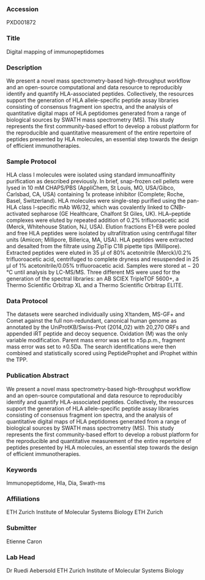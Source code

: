 ### Accession
PXD001872

### Title
Digital mapping of immunopeptidomes

### Description
We present a novel mass spectrometry-based high-throughput workflow and an open-source computational and data resource to reproducibly identify and quantify HLA-associated peptides. Collectively, the resources support the generation of HLA allele-specific peptide assay libraries consisting of consensus fragment ion spectra, and the analysis of quantitative digital maps of HLA peptidomes generated from a range of biological sources by SWATH mass spectrometry (MS). This study represents the first community-based effort to develop a robust platform for the reproducible and quantitative measurement of the entire repertoire of peptides presented by HLA molecules, an essential step towards the design of efficient immunotherapies.

### Sample Protocol
HLA class I molecules were isolated using standard immunoaffinity purification as described previously. In brief, snap-frozen cell pellets were lysed in 10 mM CHAPS/PBS (AppliChem, St Louis, MO, USA/Gibco, Carlsbad, CA, USA) containing 1x protease inhibitor (Complete; Roche, Basel, Switzerland). HLA molecules were single-step purified using the pan-HLA class I-specific mAb W6/32, which was covalently linked to CNBr-activated sepharose (GE Healthcare, Chalfont St Giles, UK). HLA–peptide complexes were eluted by repeated addition of 0.2% trifluoroacetic acid (Merck, Whitehouse Station, NJ, USA). Elution fractions E1–E8 were pooled and free HLA peptides were isolated by ultrafiltration using centrifugal filter units (Amicon; Millipore, Billerica, MA, USA). HLA peptides were extracted and desalted from the filtrate using ZipTip C18 pipette tips (Millipore). Extracted peptides were eluted in 35 μl of 80% acetonitrile (Merck)/0.2% trifluoroacetic acid, centrifuged to complete dryness and resuspended in 25 μl of 1% acetonitrile/0.05% trifluoroacetic acid. Samples were stored at − 20 °C until analysis by LC-MS/MS. Three different MS were used for the generation of the spectral libraries: an AB SCIEX TripleTOF 5600+, a Thermo Scientific Orbitrap XL and a Thermo Scientific Orbitrap ELITE.

### Data Protocol
The datasets were searched individually using X!tandem, MS-GF+ and Comet against the full non-redundant, canonical human genome as annotated by the UniProtKB/Swiss-Prot (2014_02) with 20,270 ORFs and appended iRT peptide and decoy sequence. Oxidation (M) was the only variable modification. Parent mass error was set to ±5p.p.m., fragment mass error was set to ±0.5Da. The search identifications were then combined and statistically scored using PeptideProphet and iProphet within the TPP.

### Publication Abstract
We present a novel mass spectrometry-based high-throughput workflow and an open-source computational and data resource to reproducibly identify and quantify HLA-associated peptides. Collectively, the resources support the generation of HLA allele-specific peptide assay libraries consisting of consensus fragment ion spectra, and the analysis of quantitative digital maps of HLA peptidomes generated from a range of biological sources by SWATH mass spectrometry (MS). This study represents the first community-based effort to develop a robust platform for the reproducible and quantitative measurement of the entire repertoire of peptides presented by HLA molecules, an essential step towards the design of efficient immunotherapies.

### Keywords
Immunopeptidome, Hla, Dia, Swath-ms

### Affiliations
ETH Zurich Institute of Molecular Systems Biology
ETH Zurich

### Submitter
Etienne Caron

### Lab Head
Dr Ruedi Aebersold
ETH Zurich Institute of Molecular Systems Biology


